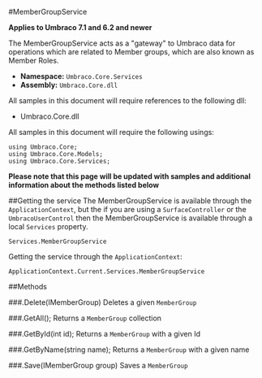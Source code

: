 #MemberGroupService

**Applies to Umbraco 7.1 and 6.2 and newer**

The MemberGroupService acts as a "gateway" to Umbraco data for operations which are related to Member groups, which are also known as Member Roles.

 * **Namespace:** `Umbraco.Core.Services` 
 * **Assembly:** `Umbraco.Core.dll`

All samples in this document will require references to the following dll:

* Umbraco.Core.dll

All samples in this document will require the following usings:
	
	using Umbraco.Core;
	using Umbraco.Core.Models;
	using Umbraco.Core.Services;

**Please note that this page will be updated with samples and additional information about the methods listed below**

##Getting the service
The MemberGroupService is available through the `ApplicationContext`, but the if you are using a `SurfaceController` or the `UmbracoUserControl` then the MemberGroupService is available through a local `Services` property.

	Services.MemberGroupService

Getting the service through the `ApplicationContext`:

	ApplicationContext.Current.Services.MemberGroupService

##Methods

###.Delete(IMemberGroup)
Deletes a given `MemberGroup`

###.GetAll();
Returns a `MemberGroup` collection

###.GetById(int id);
Returns a `MemberGroup` with a given Id

###.GetByName(string name);
Returns a `MemberGroup` with a given name

###.Save(IMemberGroup group)
Saves a `MemberGroup`